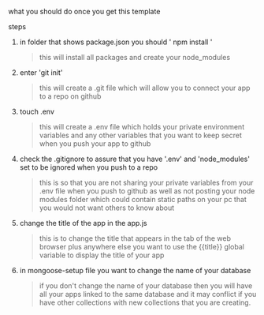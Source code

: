 what you should do once you get this template

steps

1. in folder that shows package.json you should ' npm install '

    > this will install all packages and create your node_modules

2. enter 'git init'

    > this will create a .git file which will allow you to connect your app to a repo on github

3. touch .env

    > this will create a .env file which holds your private environment variables and any other variables that you want to keep secret when you push your app to github

4. check the .gitignore to assure that you have '.env' and 'node_modules' set to be ignored when you push to a repo

    > this is so that you are not sharing your private variables from your .env file when you push to github as well as not posting your node modules folder which could contain static paths on your pc that you would not want others to know about

5. change the title of the app in the app.js

    > this is to change the title that appears in the tab of the web browser plus anywhere else you want to use the {{title}} global variable to display the title of your app

6. in mongoose-setup file you want to change the name of your database
    > if you don't change the name of your database then you will have all your apps linked to the same database and it may conflict if you have other collections with new collections that you are creating.
